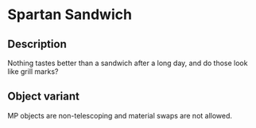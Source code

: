 # Spartan Sandwich

## Description

Nothing tastes better than a sandwich after a long day, and do those look like grill marks?

## Object variant

MP objects are non-telescoping and material swaps are not allowed.
